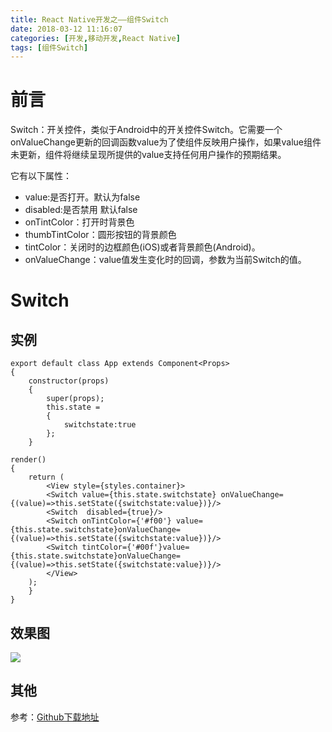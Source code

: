 ```yaml
---
title: React Native开发之——组件Switch
date: 2018-03-12 11:16:07
categories: [开发,移动开发,React Native]
tags: [组件Switch]
---
```

# 前言 
Switch：开关控件，类似于Android中的开关控件Switch。它需要一个onValueChange更新的回调函数value为了使组件反映用户操作，如果value组件未更新，组件将继续呈现所提供的value支持任何用户操作的预期结果。 

它有以下属性：  

- value:是否打开。默认为false 
- disabled:是否禁用 默认false 
- onTintColor：打开时背景色 
- thumbTintColor：圆形按钮的背景颜色 
- tintColor：关闭时的边框颜色(iOS)或者背景颜色(Android)。 
- onValueChange：value值发生变化时的回调，参数为当前Switch的值。

<!--more-->

# Switch

## 实例 

	export default class App extends Component<Props> 
	{
		constructor(props) 
		{
    		super(props);
    		this.state = 
			{
      			switchstate:true
    		};
		}

	render() 
	{
    	return (
      		<View style={styles.container}>
          	<Switch value={this.state.switchstate} onValueChange={(value)=>this.setState({switchstate:value})}/>
          	<Switch  disabled={true}/>
          	<Switch onTintColor={'#f00'} value={this.state.switchstate}onValueChange={(value)=>this.setState({switchstate:value})}/>
          	<Switch tintColor={'#00f'}value={this.state.switchstate}onValueChange={(value)=>this.setState({switchstate:value})}/>
      		</View>
    	);
		}
	}
## 效果图 
![][1]
  
## 其他 
参考：[Github下载地址][2]



[1]: https://raw.githubusercontent.com/PGzxc/images/master/blog-images/rn-switch.gif
[2]: https://github.com/PGzxc/RN_Switch